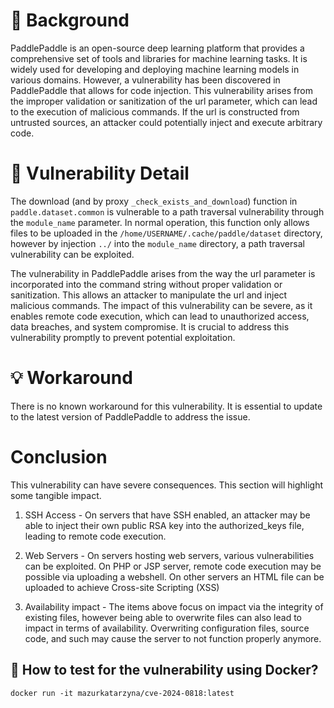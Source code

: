 # :mag_right: Background
PaddlePaddle is an open-source deep learning platform that provides a comprehensive set of tools and libraries for machine learning tasks. It is widely used for developing and deploying machine learning models in various domains. However, a vulnerability has been discovered in PaddlePaddle that allows for code injection. This vulnerability arises from the improper validation or sanitization of the url parameter, which can lead to the execution of malicious commands. If the url is constructed from untrusted sources, an attacker could potentially inject and execute arbitrary code.

# :bug: Vulnerability Detail
The download (and by proxy `_check_exists_and_download`) function in `paddle.dataset.common` is vulnerable to a path traversal vulnerability through the `module_name` parameter. In normal operation, this function only allows files to be uploaded in the `/home/USERNAME/.cache/paddle/dataset` directory, however by injection `../` into the `module_name` directory, a path traversal vulnerability can be exploited. 

The vulnerability in PaddlePaddle arises from the way the url parameter is incorporated into the command string without proper validation or sanitization. This allows an attacker to manipulate the url and inject malicious commands. The impact of this vulnerability can be severe, as it enables remote code execution, which can lead to unauthorized access, data breaches, and system compromise. It is crucial to address this vulnerability promptly to prevent potential exploitation.

# :bulb: Workaround
There is no known workaround for this vulnerability. It is essential to update to the latest version of PaddlePaddle to address the issue.

# Conclusion
This vulnerability can have severe consequences. This section will highlight some tangible impact.

1. SSH Access - On servers that have SSH enabled, an attacker may be able to inject their own public RSA key into the authorized_keys file, leading to remote code execution.

2. Web Servers - On servers hosting web servers, various vulnerabilities can be exploited. On PHP or JSP server, remote code execution may be possible via uploading a webshell. On other servers an HTML file can be uploaded to achieve Cross-site Scripting (XSS)

3. Availability impact - The items above focus on impact via the integrity of existing files, however being able to overwrite files can also lead to impact in terms of availability. Overwriting configuration files, source code, and such may cause the server to not function properly anymore.


## :whale: How to test for the vulnerability using Docker?
```
docker run -it mazurkatarzyna/cve-2024-0818:latest
```

